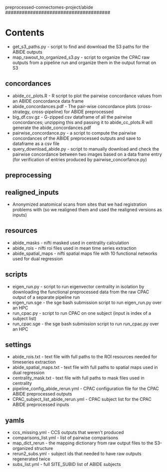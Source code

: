 preprocessed-connectomes-project/abide
######################################

Contents
========
- get_s3_paths.py - script to find and download the S3 paths for the ABIDE outputs
- map_rawout_to_organized_s3.py - script to organize the CPAC raw outputs from a pipeline run and organize them in the output format on S3

concordances
------------
- abide_cc_plots.R - R script to plot the pairwise concordance values from an ABIDE concordance data frame
- abide_concordances.pdf - The pair-wise concordance plots (cross-strategy, cross-pipeline) for ABIDE preprocessed
- big_df.csv.gz - G-zipped csv dataframe of all the pairwise concordances; unzipping this and passing it to abide_cc_plots.R will generate the abide_concordances.pdf
- pairwise_concordance.py - a script to compute the pairwise concordances of the ABIDE preprocessed outputs and save to dataframe as a csv file
- query_download_abide.py - script to manually download and check the pairwise concordance between two images based on a data frame entry (for verification of entries produced by pairwise_concorfance.py)

preprocessing
-------------

realigned_inputs
----------------
- Anonymized anatomical scans from sites that we had registration problems with (so we realigned them and used the realigned versions as inputs)

resources
---------
- abide_masks - nifti masked used in centrality calculation
- abide_rois - nifti roi files used in mean time series extraction
- abide_spatial_maps - nifti spatial maps file with 10 functional networks used for dual regression

scripts
-------
- eigen_run.py - script to run eigenvector centrality in isolation by downloading the functional preprocessed data from the raw CPAC output of a separate pipeline run
- eigen_run.sge - the sge bash submission script to run eigen_run.py over an HPC
- run_cpac.py - script to run CPAC on one subject (input is index of a subject list)
- run_cpac.sge - the sge bash submission script to run run_cpac.py over an HPC

settings
--------
- abide_rois.txt - text file with full paths to the ROI resources needed for timeseries extraction
- abide_spatial_maps.txt - text file with full paths to spatial maps used in dual regression
- centrality_mask.txt - text file with full paths to mask files used in centrality
- pipeline_config_abide_rerun.yml - CPAC configuration file for the CPAC ABIDE preprocessed outputs
- CPAC_subject_list_abide_rerun.yml - CPAC subject list for the CPAC ABIDE preprocessed inputs

yamls
-----
- ccs_missing.yml - CCS outputs that weren't produced
- comparisons_list.yml - list of pairwise comparisons
- map_dict_rerun - the mapping dictionary from raw output files to the S3-organized structure
- rerun2_subs.yml - subject ids that needed to have raw outputs regenerated twice
- subs_list.yml - full SITE_SUBID list of ABIDE subjects
